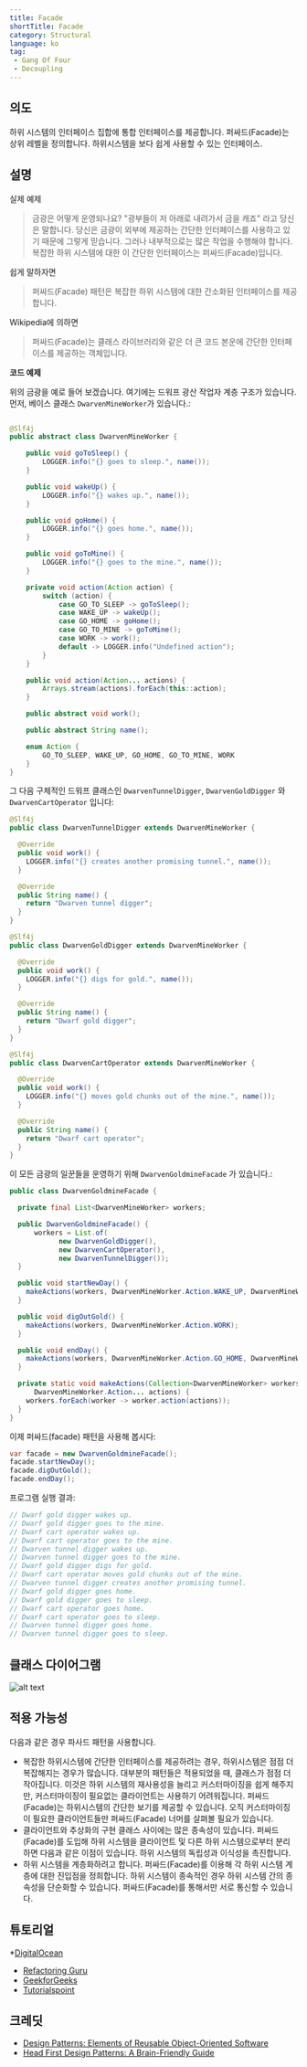 ```yaml
---
title: Facade
shortTitle: Facade
category: Structural
language: ko
tag:
 - Gang Of Four
 - Decoupling
---
```


## 의도

하위 시스템의 인터페이스 집합에 통합 인터페이스를 제공합니다. 퍼싸드(Facade)는 상위 레벨을 정의합니다.
하위시스템을 보다 쉽게 사용할 수 있는 인터페이스.

## 설명

실제 예제

> 금광은 어떻게 운영되나요? "광부들이 저 아래로 내려가서 금을 캐죠" 라고 당신은 말합니다.
> 당신은 금광이 외부에 제공하는 간단한 인터페이스를 사용하고 있기 때문에 그렇게 믿습니다.
> 그러나 내부적으로는 많은 작업을 수행해야 합니다. 복잡한 하위 시스템에 대한 이 간단한 인터페이스는
> 퍼싸드(Facade)입니다.

쉽게 말하자면

> 퍼싸드(Facade) 패턴은 복잡한 하위 시스템에 대한 간소화된 인터페이스를 제공합니다.

Wikipedia에 의하면

> 퍼싸드(Facade)는 클래스 라이브러리와 같은 더 큰 코드 본운에 간단한 인터페이스를 제공하는 객체입니다.

**코드 예제**

위의 금광을 예로 들어 보겠습니다. 여기에는 드워프 광산 작업자 계층 구조가 있습니다.
먼저, 베이스 클래스 `DwarvenMineWorker`가 있습니다.:

```java

@Slf4j
public abstract class DwarvenMineWorker {

    public void goToSleep() {
        LOGGER.info("{} goes to sleep.", name());
    }

    public void wakeUp() {
        LOGGER.info("{} wakes up.", name());
    }

    public void goHome() {
        LOGGER.info("{} goes home.", name());
    }

    public void goToMine() {
        LOGGER.info("{} goes to the mine.", name());
    }

    private void action(Action action) {
        switch (action) {
            case GO_TO_SLEEP -> goToSleep();
            case WAKE_UP -> wakeUp();
            case GO_HOME -> goHome();
            case GO_TO_MINE -> goToMine();
            case WORK -> work();
            default -> LOGGER.info("Undefined action");
        }
    }

    public void action(Action... actions) {
        Arrays.stream(actions).forEach(this::action);
    }

    public abstract void work();

    public abstract String name();

    enum Action {
        GO_TO_SLEEP, WAKE_UP, GO_HOME, GO_TO_MINE, WORK
    }
}
```

그 다음 구체적인 드워프 클래스인  `DwarvenTunnelDigger`, `DwarvenGoldDigger` 와
`DwarvenCartOperator` 입니다:

```java
@Slf4j
public class DwarvenTunnelDigger extends DwarvenMineWorker {

  @Override
  public void work() {
    LOGGER.info("{} creates another promising tunnel.", name());
  }

  @Override
  public String name() {
    return "Dwarven tunnel digger";
  }
}

@Slf4j
public class DwarvenGoldDigger extends DwarvenMineWorker {

  @Override
  public void work() {
    LOGGER.info("{} digs for gold.", name());
  }

  @Override
  public String name() {
    return "Dwarf gold digger";
  }
}

@Slf4j
public class DwarvenCartOperator extends DwarvenMineWorker {

  @Override
  public void work() {
    LOGGER.info("{} moves gold chunks out of the mine.", name());
  }

  @Override
  public String name() {
    return "Dwarf cart operator";
  }
}

```

이 모든 금광의 일꾼들을 운영하기 위해 `DwarvenGoldmineFacade` 가 있습니다.:

```java
public class DwarvenGoldmineFacade {

  private final List<DwarvenMineWorker> workers;

  public DwarvenGoldmineFacade() {
      workers = List.of(
            new DwarvenGoldDigger(),
            new DwarvenCartOperator(),
            new DwarvenTunnelDigger());
  }

  public void startNewDay() {
    makeActions(workers, DwarvenMineWorker.Action.WAKE_UP, DwarvenMineWorker.Action.GO_TO_MINE);
  }

  public void digOutGold() {
    makeActions(workers, DwarvenMineWorker.Action.WORK);
  }

  public void endDay() {
    makeActions(workers, DwarvenMineWorker.Action.GO_HOME, DwarvenMineWorker.Action.GO_TO_SLEEP);
  }

  private static void makeActions(Collection<DwarvenMineWorker> workers,
      DwarvenMineWorker.Action... actions) {
    workers.forEach(worker -> worker.action(actions));
  }
}
```

이제 퍼싸드(facade) 패턴을 사용해 봅시다:

```java
var facade = new DwarvenGoldmineFacade();
facade.startNewDay();
facade.digOutGold();
facade.endDay();
```

프로그램 실행 결과:

```java
// Dwarf gold digger wakes up.
// Dwarf gold digger goes to the mine.
// Dwarf cart operator wakes up.
// Dwarf cart operator goes to the mine.
// Dwarven tunnel digger wakes up.
// Dwarven tunnel digger goes to the mine.
// Dwarf gold digger digs for gold.
// Dwarf cart operator moves gold chunks out of the mine.
// Dwarven tunnel digger creates another promising tunnel.
// Dwarf gold digger goes home.
// Dwarf gold digger goes to sleep.
// Dwarf cart operator goes home.
// Dwarf cart operator goes to sleep.
// Dwarven tunnel digger goes home.
// Dwarven tunnel digger goes to sleep.
```

## 클래스 다이어그램

![alt text](./etc/facade.urm.png "Facade pattern class diagram")

## 적용 가능성

다음과 같은 경우 파사드 패턴을 사용합니다.

* 복잡한 하위시스템에 간단한 인터페이스를 제공하려는 경우, 하위시스템은 점점 더 복잡해지는 경우가 많습니다. 대부분의 패턴들은 적용되었을 때,
  클래스가 점점 더 작아집니다. 이것은 하위 시스템의 재사용성을 늘리고 커스터마이징을 쉽게 해주지만, 커스터마이징이 필요없는 클라이언트는 사용하기
  어려워집니다. 퍼싸드(Facade)는 하위시스템의 간단한 보기를 제공할 수 있습니다. 오직 커스터마이징이 필요한 클라이언트들만 퍼싸드(Facade) 너머를
  살펴볼 필요가 있습니다.
* 클라이언트와 추상화의 구현 클래스 사이에는 많은 종속성이 있습니다. 퍼싸드(Facade)를 도입해 하위 시스템을 클라이언트 및 다른 하위 시스템으로부터
  분리하면 다음과 같은 이점이 있습니다.
  하위 시스템의 독립성과 이식성을 촉진합니다.
* 하위 시스템을 계층화하려고 합니다. 퍼싸드(Facade)를 이용해 각 하위 시스템 계층에 대한 진입점을 정희합니다.
  하위 시스템이 종속적인 경우 하위 시스템 간의 종속성을 단순화할 수 있습니다.
  퍼싸드(Facade)를 통해서만 서로 통신할 수 있습니다.

## 튜토리얼

*[DigitalOcean](https://www.digitalocean.com/community/tutorials/facade-design-pattern-in-java)
* [Refactoring Guru](https://refactoring.guru/design-patterns/facade)
* [GeekforGeeks](https://www.geeksforgeeks.org/facade-design-pattern-introduction/)
* [Tutorialspoint](https://www.tutorialspoint.com/design_pattern/facade_pattern.htm)



## 크레딧

* [Design Patterns: Elements of Reusable Object-Oriented Software](https://www.amazon.com/gp/product/0201633612/ref=as_li_tl?ie=UTF8&camp=1789&creative=9325&creativeASIN=0201633612&linkCode=as2&tag=javadesignpat-20&linkId=675d49790ce11db99d90bde47f1aeb59)
* [Head First Design Patterns: A Brain-Friendly Guide](https://www.amazon.com/gp/product/0596007124/ref=as_li_tl?ie=UTF8&camp=1789&creative=9325&creativeASIN=0596007124&linkCode=as2&tag=javadesignpat-20&linkId=6b8b6eea86021af6c8e3cd3fc382cb5b)
